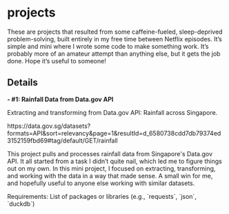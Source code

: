# projects
These are projects that resulted from some caffeine-fueled, sleep-deprived problem-solving, built entirely in my free time between Netflix episodes. It’s simple and mini where I wrote some code to make something work. It’s probably more of an amateur attempt than anything else, but it gets the job done. Hope it’s useful to someone!

## Details

<p><b>- #1: Rainfall Data from Data.gov API</b></p>
<p>Extracting and transforming from Data.gov API: Rainfall across Singapore.</p>
<p>https://data.gov.sg/datasets?formats=API&sort=relevancy&page=1&resultId=d_6580738cdd7db79374ed3152159fbd69#tag/default/GET/rainfall</p>
<p>This project pulls and processes rainfall data from Singapore's Data.gov API. It all started from a task I didn’t quite nail, which led me to figure things out on my own.
In this mini project, I focused on extracting, transforming, and working with the data in a way that made sense.
A small win for me, and hopefully useful to anyone else working with similar datasets.</p>
<p>Requirements: List of packages or libraries (e.g., `requests`, `json`, `duckdb`)</p>
